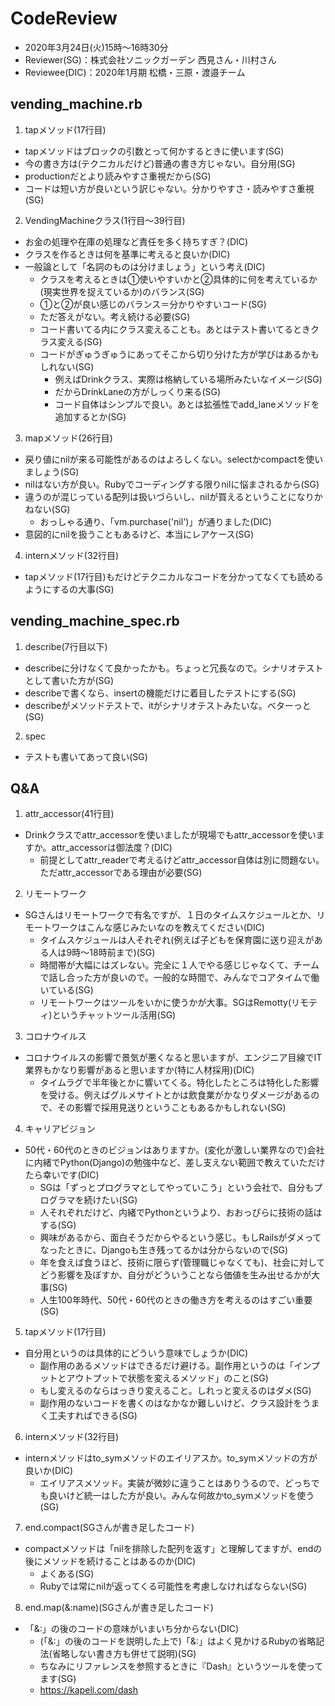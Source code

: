 # CodeReview
- 2020年3月24日(火)15時〜16時30分
- Reviewer(SG)：株式会社ソニックガーデン 西見さん・川村さん
- Reviewee(DIC)：2020年1月期 松橋・三原・渡邉チーム

## vending_machine.rb
1. tapメソッド(17行目)
- tapメソッドはブロックの引数とって何かするときに使います(SG)
- 今の書き方は(テクニカルだけど)普通の書き方じゃない。自分用(SG)
- productionだとより読みやすさ重視だから(SG)
- コードは短い方が良いという訳じゃない。分かりやすさ・読みやすさ重視(SG)

2. VendingMachineクラス(1行目〜39行目)
- お金の処理や在庫の処理など責任を多く持ちすぎ？(DIC)
- クラスを作るときは何を基準に考えると良いか(DIC)
- 一般論として「名詞のものは分けましょう」という考え(DIC)
  - クラスを考えるときは①使いやすいかと②具体的に何を考えているか(現実世界を捉えているか)のバランス(SG)
  - ①と②が良い感じのバランス＝分かりやすいコード(SG)
  - ただ答えがない。考え続ける必要(SG)
  - コード書いてる内にクラス変えることも。あとはテスト書いてるときクラス変える(SG)
  - コードがぎゅうぎゅうにあってそこから切り分けた方が学びはあるかもしれない(SG)
    - 例えばDrinkクラス、実際は格納している場所みたいなイメージ(SG)
    - だからDrinkLaneの方がしっくり来る(SG)
    - コード自体はシンプルで良い。あとは拡張性でadd_laneメソッドを追加するとか(SG)

3. mapメソッド(26行目)
- 戻り値にnilが来る可能性があるのはよろしくない。selectかcompactを使いましょう(SG)
- nilはない方が良い。Rubyでコーディングする限りnilに悩まされるから(SG)
- 違うのが混じっている配列は扱いづらいし、nilが買えるということになりかねない(SG)
  - おっしゃる通り、「vm.purchase('nil')」が通りました(DIC)
- 意図的にnilを扱うこともあるけど、本当にレアケース(SG)

4. internメソッド(32行目)
- tapメソッド(17行目)もだけどテクニカルなコードを分かってなくても読めるようにするの大事(SG)

## vending_machine_spec.rb
1. describe(7行目以下)
- describeに分けなくて良かったかも。ちょっと冗長なので。シナリオテストとして書いた方が(SG)
- describeで書くなら、insertの機能だけに着目したテストにする(SG)
- describeがメソッドテストで、itがシナリオテストみたいな。ベターっと(SG)

2. spec
- テストも書いてあって良い(SG)

## Q&A
1. attr_accessor(41行目)
- Drinkクラスでattr_accessorを使いましたが現場でもattr_accessorを使いますか。attr_accessorは御法度？(DIC)
  - 前提としてattr_readerで考えるけどattr_accessor自体は別に問題ない。ただattr_accessorである理由が必要(SG)

2. リモートワーク
- SGさんはリモートワークで有名ですが、１日のタイムスケジュールとか、リモートワークはこんな感じみたいなのを教えてください(DIC)
  - タイムスケジュールは人それぞれ(例えば子どもを保育園に送り迎えがある人は9時〜18時前まで)(SG)
  - 時間帯が大幅にはズレない。完全に１人でやる感じじゃなくて、チームで話し合った方が良いので。一般的な時間で、みんなでコアタイムで働いている(SG)
  - リモートワークはツールをいかに使うかが大事。SGはRemotty(リモティ)というチャットツール活用(SG)

3. コロナウイルス
- コロナウイルスの影響で景気が悪くなると思いますが、エンジニア目線でIT業界もかなり影響があると思いますか(特に人材採用)(DIC)
  - タイムラグで半年後とかに響いてくる。特化したところは特化した影響を受ける。例えばグルメサイトとかは飲食業がかなりダメージがあるので、その影響で採用見送りということもあるかもしれない(SG)

4. キャリアビジョン
- 50代・60代のときのビジョンはありますか。(変化が激しい業界なので)会社に内緒でPython(Django)の勉強中など、差し支えない範囲で教えていただけたら幸いです(DIC)
  - SGは「ずっとプログラマとしてやっていこう」という会社で、自分もプログラマを続けたい(SG)
  - 人それぞれだけど、内緒でPythonというより、おおっぴらに技術の話はする(SG)
  - 興味があるから、面白そうだからやるという感じ。もしRailsがダメってなったときに、Djangoも生き残ってるかは分からないので(SG)
  - 年を食えば食うほど、技術に限らず(管理職じゃなくても)、社会に対してどう影響を及ぼすか、自分がどういうことなら価値を生み出せるかが大事(SG)
  - 人生100年時代、50代・60代のときの働き方を考えるのはすごい重要(SG)

5. tapメソッド(17行目)
- 自分用というのは具体的にどういう意味でしょうか(DIC)
  - 副作用のあるメソッドはできるだけ避ける。副作用というのは「インプットとアウトプットで状態を変えるメソッド」のこと(SG)
  - もし変えるのならはっきり変えること。しれっと変えるのはダメ(SG)
  - 副作用のないコードを書くのはなかなか難しいけど、クラス設計をうまく工夫すればできる(SG)

6. internメソッド(32行目)
- internメソッドはto_symメソッドのエイリアスか。to_symメソッドの方が良いか(DIC)
  - エイリアスメソッド。実装が微妙に違うことはありうるので、どっちでも良いけど統一はした方が良い。みんな何故かto_symメソッドを使う(SG)

7. end.compact(SGさんが書き足したコード)
- compactメソッドは「nilを排除した配列を返す」と理解してますが、endの後にメソッドを続けることはあるのか(DIC)
  - よくある(SG)
  - Rubyでは常にnilが返ってくる可能性を考慮しなければならない(SG)

8. end.map(&:name)(SGさんが書き足したコード)
- 「&:」の後のコードの意味がいまいち分からない(DIC)
  - (「&:」の後のコードを説明した上で)「&:」はよく見かけるRubyの省略記法(省略しない書き方も併せて説明)(SG)
  - ちなみにリファレンスを参照するときに『Dash』というツールを使ってます(SG)
  - https://kapeli.com/dash
